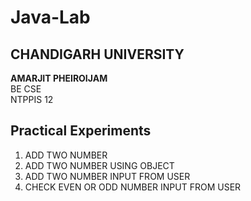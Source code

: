 # Java-Lab
## CHANDIGARH UNIVERSITY

<b>AMARJIT PHEIROIJAM </b><br />
BE CSE <br />
NTPPIS 12 <br />

## Practical Experiments
1. ADD TWO NUMBER
2. ADD TWO NUMBER USING OBJECT
3. ADD TWO NUMBER INPUT FROM USER
4. CHECK EVEN OR ODD NUMBER INPUT FROM USER
